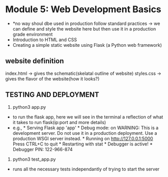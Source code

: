 # Module 5: Web Development Basics
- *no way shoul dbe used in production follow standard practices -> we can define and style the website here but then use it in a production grade environment
- Introduction to HTML and CSS
- Creating a simple static website using Flask (a Python web framework)


## website definition

index.html -> gives the schematic(skelatal outline of website)
styles.css -> gives the flavor of the website(how it looks?)


## TESTING AND DEPLOYMENT

1. python3 app.py 
 - to run the flask app, here we will see in the terminal a reflection of what it takes to run flask(ip:port and more details)
 - e.g., 	* Serving Flask app 'app'
		* Debug mode: on
		WARNING: This is a development server. Do not use it in a production deployment. Use a production WSGI server instead.
		* Running on http://127.0.0.1:5000
		Press CTRL+C to quit
		* Restarting with stat
		* Debugger is active!
		* Debugger PIN: 122-966-874

1. python3 test_app.py
 - runs all the necessary tests independantly of trying to start the server
